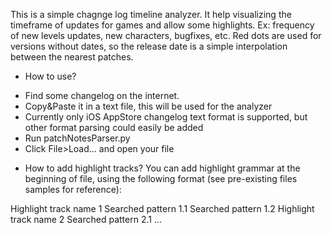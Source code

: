 This is a simple chagnge log timeline analyzer.
It help visualizing the timeframe of updates for games and allow some highlights. Ex: frequency of new levels updates, new characters, bugfixes, etc.
Red dots are used for versions without dates, so the release date is a simple interpolation between the nearest patches.

* How to use?
- Find some changelog on the internet.
- Copy&Paste it in a text file, this will be used for the analyzer
- Currently only iOS AppStore changelog text format is supported, but other format parsing could easily be added
- Run patchNotesParser.py
- Click File>Load... and open your file

* How to add highlight tracks?
You can add highlight grammar at the beginning of file, using the following format (see pre-existing files samples for reference):

Highlight track name 1
	Searched pattern 1.1
	Searched pattern 1.2
Highlight track name 2
	Searched pattern 2.1
	...
